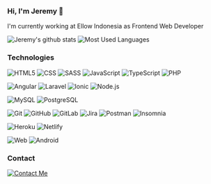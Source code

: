 ### Hi, I'm Jeremy 👋

I'm currently working at Ellow Indonesia
as Frontend Web Developer

![Jeremy's github stats](https://github-readme-stats.vercel.app/api?username=jeremy-leonardo)
![Most Used Languages](https://github-readme-stats.vercel.app/api/top-langs/?username=jeremy-leonardo&layout=compact)

### Technologies

![HTML5](https://img.shields.io/badge/-HTML5-000000?style=flat&logo=html5)
![CSS](https://img.shields.io/badge/-CSS3-000000?style=flat&logo=css3&logoColor=1572B6)
![SASS](https://img.shields.io/badge/-SASS-000000?style=flat&logo=sass)
![JavaScript](https://img.shields.io/badge/-JavaScript-000000?style=flat&logo=javascript)
![TypeScript](https://img.shields.io/badge/-TypeScript-000000?style=flat&logo=typescript&logoColor=007ACC)
![PHP](https://img.shields.io/badge/-PHP-000000?style=flat&logo=php)

![Angular](https://img.shields.io/badge/-Angular-000000?style=flat&logo=angular&logoColor=DD0031)
![Laravel](https://img.shields.io/badge/-Laravel-000000?style=flat&logo=laravel&logoColor=FF2D20)
![Ionic](https://img.shields.io/badge/-Ionic-000000?style=flat&logo=ionic)
![Node.js](https://img.shields.io/badge/-Node.js-000000?style=flat&logo=node.js&logoColor=339933)

![MySQL](https://img.shields.io/badge/-MySQL-000000?style=flat&logo=mysql)
![PostgreSQL](https://img.shields.io/badge/-PostgreSQL-000000?style=flat&logo=postgresql&logoColor=336791)

![Git](https://img.shields.io/badge/-Git-000000?style=flat&logo=git&logoColor=F05032)
![GitHub](https://img.shields.io/badge/-GitHub-000000?style=flat&logo=github&logoColor=ffffff)
![GitLab](https://img.shields.io/badge/-GitLab-000000?style=flat&logo=gitlab&logoColor=ffffff)
![Jira](https://img.shields.io/badge/-Jira-000000?style=flat&logo=jira&logoColor=0052CC)
![Postman](https://img.shields.io/badge/-Postman-000000?style=flat&logo=postman)
![Insomnia](https://img.shields.io/badge/-Insomnia-000000?style=flat&logo=insomnia)

![Heroku](https://img.shields.io/badge/-Heroku-000000?style=flat&logo=heroku&logoColor=430098)
![Netlify](https://img.shields.io/badge/-Netlify-000000?style=flat&logo=netlify&logoColor=00AD9F)

![Web](https://img.shields.io/badge/-Web-000000?style=flat&logo=google-chrome)
![Android](https://img.shields.io/badge/-Android-000000?style=flat&logo=android)

### Contact

[![Contact Me](https://img.shields.io/badge/-Contact_Me-000000?style=for-the-badge&logo=mail.ru&logoColor=ffffff)](https://contact.do/73LO)

